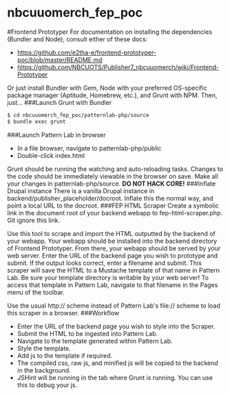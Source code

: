 nbcuuomerch_fep_poc
===================
#Frontend Prototyper
For documentation on installing the dependencies (Bundler and Node), consult either of these docs:
* https://github.com/e2tha-e/frontend-prototyper-poc/blob/master/README.md
* https://github.com/NBCUOTS/Publisher7_nbcuuomerch/wiki/Frontend-Prototyper

Or just install Bundler with Gem, Node with your preferred OS-specific package manager (Aptitude, Homebrew, etc.), and Grunt with NPM. Then, just...
###Launch Grunt with Bundler
```bash
$ cd nbcuuomerch_fep_poc/patternlab-php/source
$ bundle exec grunt
```
###Launch Pattern Lab in browser
* In a file browser, navigate to patternlab-php/public
* Double-click index.html

Grunt should be running the watching and auto-reloading tasks. Changes to the code should be immediately viewable in the browser on save. Make all your changes in patternlab-php/source. **DO NOT HACK CORE!**
###Inflate Drupal instance
There is a vanilla Drupal instance in backend/publisher_placeholder/docroot. Inflate this the normal way, and point a local URL to the docroot.
###FEP HTML Scraper
Create a symbolic link in the document root of your backend webapp to fep-html-scraper.php. Git ignore this link.

Use this tool to scrape and import the HTML outputted by the backend of your webapp. Your webapp should be installed into the backend directory of Frontend Prototyper. From there, your webapp should be served by your web server. Enter the URL of the backend page you wish to prototype and submit. If the output looks correct, enter a filename and submit. This scraper will save the HTML to a Mustache template of that name in Pattern Lab. Be sure your template directory is writable by your web server! To access that template in Pattern Lab, navigate to that filename in the Pages menu of the toolbar.

Use the usual http:// scheme instead of Pattern Lab's file:// scheme to load this scraper in a browser.
###Workflow
* Enter the URL of the backend page you wish to style into the Scraper.
* Submit the HTML to be ingested into Pattern Lab.
* Navigate to the template generated within Pattern Lab.
* Style the template.
* Add js to the template if required.
* The compiled css, raw js, and minified js will be copied to the backend in the background.
* JSHint will be running in the tab where Grunt is running. You can use this to debug your js.
